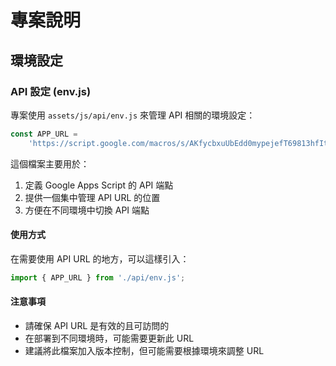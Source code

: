 # 專案說明

## 環境設定

### API 設定 (env.js)

專案使用 `assets/js/api/env.js` 來管理 API 相關的環境設定：

```javascript
const APP_URL =
    'https://script.google.com/macros/s/AKfycbxuUbEdd0mypejefT69813hfItGGhuQ-zYqme8s3Oaq0U7KJdvzQSNwlYvMTEYco6XVxw/exec';
```

這個檔案主要用於：

1. 定義 Google Apps Script 的 API 端點
2. 提供一個集中管理 API URL 的位置
3. 方便在不同環境中切換 API 端點

#### 使用方式

在需要使用 API URL 的地方，可以這樣引入：

```javascript
import { APP_URL } from './api/env.js';
```

#### 注意事項

-   請確保 API URL 是有效的且可訪問的
-   在部署到不同環境時，可能需要更新此 URL
-   建議將此檔案加入版本控制，但可能需要根據環境來調整 URL
